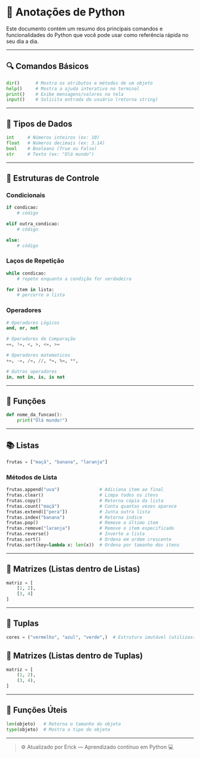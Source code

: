 
# 📘 Anotações de Python

Este documento contém um resumo dos principais comandos e funcionalidades do Python que você pode usar como referência rápida no seu dia a dia.

---

## 🔍 Comandos Básicos

```python
dir()      # Mostra os atributos e métodos de um objeto
help()     # Mostra a ajuda interativa no terminal
print()    # Exibe mensagens/valores na tela
input()    # Solicita entrada do usuário (retorna string)
```

---

## 📌 Tipos de Dados

```python
int     # Números inteiros (ex: 10)
float   # Números decimais (ex: 3.14)
bool    # Booleano (True ou False)
str     # Texto (ex: "Olá mundo")
```

---

## 🔁 Estruturas de Controle

### Condicionais

```python
if condicao:
    # código

elif outra_condicao:
    # código

else:
    # código
```

### Laços de Repetição

```python
while condicao:
    # repete enquanto a condição for verdadeira

for item in lista:
    # percorre a lista
```

### Operadores

```python
# Operadores Lógicos
and, or, not

# Operadores de Comparação
==, !=, <, >, <=, >=

# Operadores matematicos
+=, -=, /=, //, *=, %=, **,

# Outros operadores
in, not in, is, is not
```

---

## 🧮 Funções

```python
def nome_da_funcao():
    print("Olá mundo!")
```

---

## 📚 Listas

```python
frutas = ["maçã", "banana", "laranja"]
```

### Métodos de Lista

```python
frutas.append("uva")               # Adiciona item ao final
frutas.clear()                     # Limpa todos os itens
frutas.copy()                      # Retorna cópia da lista
frutas.count("maçã")               # Conta quantas vezes aparece
frutas.extend(["pera"])            # Junta outra lista
frutas.index("banana")             # Retorna índice
frutas.pop()                       # Remove o último item
frutas.remove("laranja")           # Remove o item especificado
frutas.reverse()                   # Inverte a lista
frutas.sort()                      # Ordena em ordem crescente
frutas.sort(key=lambda x: len(x))  # Ordena por tamanho dos itens
```

---

## 🔢 Matrizes (Listas dentro de Listas)

```python
matriz = [
    [1, 2],
    [3, 4]
]
```

---

## 📐 Tuplas

```python
cores = ("vermelho", "azul", "verde",)  # Estrutura imutável (utilizasse virgula ao final como boa pratica)
```
## 🔢 Matrizes (Listas dentro de Tuplas)

```python
matriz = [
    (1, 2),
    (3, 4),
]
```

---

## 🧰 Funções Úteis

```python
len(objeto)   # Retorna o tamanho do objeto
type(objeto)  # Mostra o tipo do objeto
```

---

> ⚙️ Atualizado por Erick — Aprendizado contínuo em Python 💻
